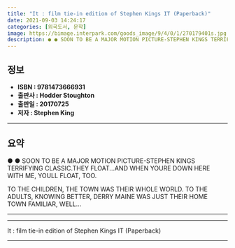 ```yaml
---
title: "It : film tie-in edition of Stephen Kings IT (Paperback)"
date: 2021-09-03 14:24:17
categories: [외국도서, 문학]
image: https://bimage.interpark.com/goods_image/9/4/0/1/270179401s.jpg
description: ● ● SOON TO BE A MAJOR MOTION PICTURE-STEPHEN KINGS TERRIFYING CLASSIC.THEY FLOAT...AND WHEN YOURE DOWN HERE WITH ME, YOULL FLOAT, TOO. TO THE CHILDREN, THE
---
```


## **정보**

- **ISBN : 9781473666931**
- **출판사 : Hodder   Stoughton**
- **출판일 : 20170725**
- **저자 : Stephen King**

------



## **요약**

●  ●  SOON TO BE A MAJOR MOTION PICTURE-STEPHEN KINGS TERRIFYING CLASSIC.THEY FLOAT...AND WHEN YOURE DOWN HERE WITH ME, YOULL FLOAT, TOO.

TO THE CHILDREN, THE TOWN WAS THEIR WHOLE WORLD. TO THE ADULTS, KNOWING BETTER, DERRY MAINE WAS JUST THEIR HOME TOWN FAMILIAR, WELL... 

------



------


It : film tie-in edition of Stephen Kings IT (Paperback) 

------



